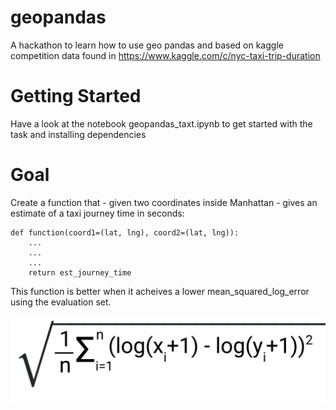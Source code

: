 # geopandas
A hackathon to learn how to use geo pandas and based on kaggle competition data found in https://www.kaggle.com/c/nyc-taxi-trip-duration

# Getting Started
Have a look at the notebook geopandas_taxt.ipynb to get started with the task and installing dependencies

# Goal
Create a function that - given two coordinates inside Manhattan - gives an estimate of a taxi journey time in seconds:

```
def function(coord1=(lat, lng), coord2=(lat, lng)):
    ...
    ...
    ...
    return est_journey_time
```

This function is better when it acheives a lower mean_squared_log_error using the evaluation set.

<img src='err.png' />
